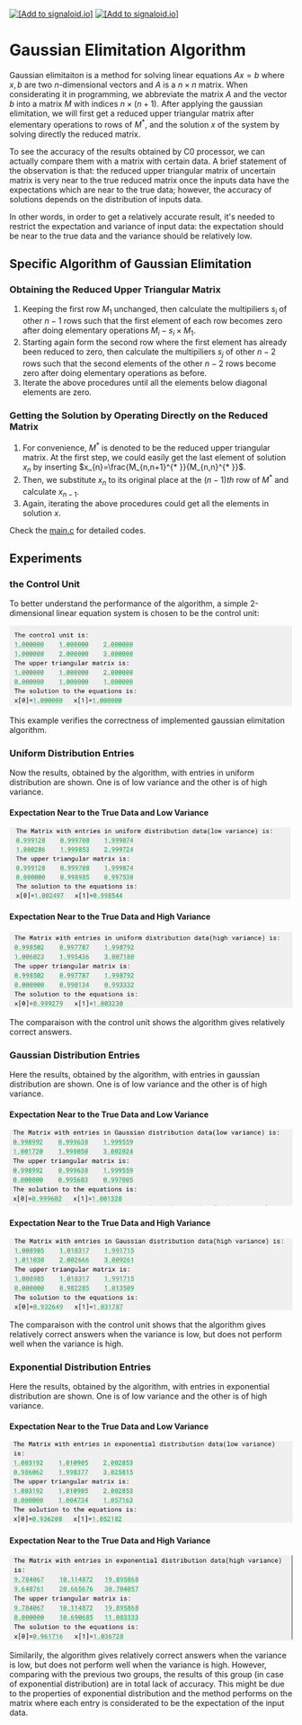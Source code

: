 [<img src="https://assets.signaloid.io/add-to-signaloid-cloud-logo-dark-v6.png#gh-dark-mode-only" alt="[Add to signaloid.io]" height="30">](https://signaloid.io/repositories?connect=https://github.com/signaloid/Signaloid-Demo-General-C#gh-dark-mode-only)
[<img src="https://assets.signaloid.io/add-to-signaloid-cloud-logo-light-v6.png#gh-light-mode-only" alt="[Add to signaloid.io]" height="30">](https://signaloid.io/repositories?connect=https://github.com/signaloid/Signaloid-Demo-General-C#gh-light-mode-only)

# Gaussian Elimitation Algorithm
Gaussian elimitaiton is a method for solving linear equations $Ax=b$ where $x,b$ are two $n$-dimensional vectors and $A$ is a $n\times n$ matrix. When considerating it in programming, we abbreviate the matrix $A$ and the vector $b$ into a matrix $M$ with indices $n\times (n+1)$. After applying the gaussian elimitation, we will first get a reduced upper triangular matrix after elementary operations to rows of $M^{* }$, and the solution $x$ of the system by solving directly the reduced matrix. 

To see the accuracy of the results obtained by C0 processor, we can actually compare them with a matrix with certain data. A brief statement of the observation is that: the reduced upper triangular matrix of uncertain matrix is very near to the true reduced matrix once the inputs data have the expectations which are near to the true data; however, the accuracy of solutions depends on the distribution of inputs data.

In other words, in order to get a relatively accurate result, it's needed to restrict the expectation and variance of input data: the expectation should be near to the true data and the variance should be relatively low.
## Specific Algorithm of Gaussian Elimitation
### Obtaining the Reduced Upper Triangular Matrix
1. Keeping the first row $M_{1}$ unchanged, then calculate the multipiliers $s_{i}$ of other $n-1$ rows such that the first element of each row becomes zero after doing elementary operations $M_{i}-s_{i}\times M_{1}$.
2. Starting again form the second row where the first element has already been reduced to zero, then calculate the multipiliers $s_{j}$ of other $n-2$ rows such that the second elements of the other $n-2$ rows become zero after doing elementary operations as before.
3. Iterate the above procedures until all the elements below diagonal elements are zero.


### Getting the Solution by Operating Directly on the Reduced Matrix
1. For convenience, $M^{* }$ is denoted to be the reduced upper triangular matrix. At the first step, we could easily get the last element of solution $x_{n}$ by inserting $x_{n}=\frac{M_{n,n+1}^{* }}{M_{n,n}^{* }}$.
2. Then, we substitute $x_{n}$ to its original place at the $(n-1)th$ row of $M^{* }$ and calculate $x_{n-1}$.
3. Again, iterating the above procedures could get all the elements in solution $x$.

Check the [main.c](src/main.c) for detailed codes.

## Experiments 
### the Control Unit
To better understand the performance of the algorithm, a simple 2-dimensional linear equation system is chosen to be the control unit:

![Output of M1](outputs/outputM1.png)

This example verifies the correctness of implemented gaussian elimitation algorithm.

### Uniform Distribution Entries
Now the results, obtained by the algorithm, with entries in uniform distribution are shown. One is of low variance and the other is of high variance.


#### Expectation Near to the True Data and Low Variance
![Output of M2](outputs/outputM2.png)

#### Expectation Near to the True Data and High Variance
![Output of M3](outputs/outputM3.png)

The comparaison with the control unit shows the algorithm gives relatively correct answers.

### Gaussian Distribution Entries
Here the results, obtained by the algorithm, with entries in gaussian distribution are shown. One is of low variance and the other is of high variance.

#### Expectation Near to the True Data and Low Variance
![Output of M4](outputs/outputM4.png)
#### Expectation Near to the True Data and High Variance
![Output of M5](outputs/outputM5.png)

The comparaison with the control unit shows that the algorithm gives relatively correct answers when the variance is low, but does not perform well when the variance is high.

### Exponential Distribution Entries
Here the results, obtained by the algorithm, with entries in exponential distribution are shown. One is of low variance and the other is of high variance.

#### Expectation Near to the True Data and Low Variance
![Output of M6](outputs/outputM6.png)
#### Expectation Near to the True Data and High Variance
![Output of M7](outputs/outputM7.png)

Similarily, the algorithm gives relatively correct answers when the variance is low, but does not perform well when the variance is high. However, comparing with the previous two groups, the results of this group (in case of exponential distribution) are in total lack of accuracy. This might be due to the properties of exponential distribution and the method performs on the matrix where each entry is considerated to be the expectation of the input data.



